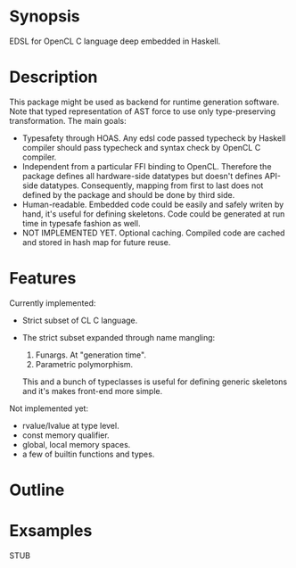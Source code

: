 # Synopsis

EDSL for OpenCL C language deep embedded in Haskell. 

# Description

This package might be used as backend for runtime generation software. Note that typed representation of AST force to use only type-preserving transformation. The main goals:

* Typesafety through HOAS. Any edsl code passed typecheck by Haskell compiler should pass typecheck and syntax check by OpenCL C compiler. 
* Independent from a particular FFI binding to OpenCL. Therefore the package defines all hardware-side datatypes but doesn't defines API-side datatypes. Consequently, mapping from first to last does not defined by the package  and should be done by third side.
* Human-readable. Embedded code could be easily and safely writen by hand, it's useful for defining skeletons. Code could be generated at run time in typesafe fashion as well.
* NOT IMPLEMENTED YET. Optional caching. Compiled code are cached and stored in hash map for future reuse. 

# Features

Currently implemented:

* Strict subset of CL C language. 
* The strict subset expanded through name mangling:
    1. Funargs. At "generation time". 
    2. Parametric polymorphism. 
 
  This and a bunch of typeclasses is useful for defining generic skeletons and it's makes front-end more simple.

Not implemented yet:

* rvalue/lvalue at type level.
* const memory qualifier.
* global, local memory spaces.
* a few of builtin functions and types.

# Outline

# Exsamples

STUB
